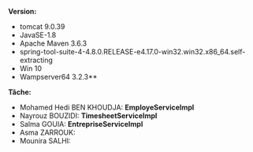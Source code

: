 **Version:**


- tomcat 9.0.39
- JavaSE-1.8
- Apache Maven 3.6.3
- spring-tool-suite-4-4.8.0.RELEASE-e4.17.0-win32.win32.x86_64.self-extracting
- Win 10
- Wampserver64 3.2.3**
> 
> 
> 
**Tâche:**


- Mohamed Hedi BEN KHOUDJA: **EmployeServiceImpl**
- Nayrouz BOUZIDI: **TimesheetServiceImpl**
- Salma GOUIA: **EntrepriseServiceImpl**
- Asma ZARROUK:
- Mounira SALHI: 
